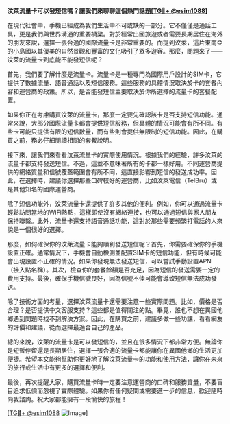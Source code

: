 **汶萊流量卡可以發短信嗎？讓我們來聊聊這個熱門話題[[TG💪+ @esim1088](https://t.me/s/esim1088)]**

在現代社會中，手機已經成為我們生活中不可或缺的一部分。它不僅僅是通話工具，更是我們與世界溝通的重要橋梁。對於經常出國旅遊或者需要長期居住在海外的朋友來說，選擇一張合適的國際流量卡是非常重要的。而提到汶萊，這片東南亞的小島國以其優美的自然景觀和豐富的文化吸引了眾多遊客。那麼，問題來了——汶萊的流量卡到底能不能發短信呢？

首先，我們要了解什麼是流量卡。流量卡是一種專門為國際用戶設計的SIM卡，它提供了數據流量、語音通話以及短信服務。這些服務的具體情況取決於卡的套餐內容和運營商的政策。所以，是否能發短信主要取決於你所選擇的流量卡的套餐配置。

如果你正在考慮購買汶萊的流量卡，那麼一定要先確認該卡是否支持短信功能。通常來說，大部分國際流量卡都會提供短信服務，但具體的情況可能會有所不同。有些卡可能只提供有限的短信數量，而有些則會提供無限制的短信功能。因此，在購買之前，務必仔細閱讀相關的套餐說明。

接下來，讓我們來看看汶萊流量卡的實際使用情況。根據我們的經驗，許多汶萊的流量卡都支持發送短信。不過，這並不意味著所有的卡都一樣好用。不同運營商提供的網絡質量和信號覆蓋範圍會有所不同，這直接影響到短信的發送成功率。因此，在選擇時，建議你選擇那些口碑較好的運營商，比如汶萊電信（TelBru）或是其他知名的國際運營商。

除了短信功能外，汶萊流量卡還提供了許多其他的便利。例如，你可以通過流量卡輕鬆訪問當地的WiFi熱點，這樣即使沒有網絡連接，也可以通過短信與家人朋友保持聯繫。此外，流量卡還支持語音通話功能，這對於那些需要頻繁打電話的人來說是一個很好的選擇。

那麼，如何確保你的汶萊流量卡能夠順利發送短信呢？首先，你需要確保你的手機設置正確。通常情況下，手機會自動檢測並配置SIM卡的短信功能，但有時候可能會出現設置不正確的情況。如果你發現無法發送短信，可以嘗試手動設置APN（接入點名稱）。其次，檢查你的套餐餘額是否充足，因為短信的發送需要一定的費用支持。最後，確保手機信號良好，因為信號不佳可能會導致短信無法成功發送。

除了技術方面的考量，選擇汶萊流量卡還需要注意一些實際問題。比如，價格是否合理？是否提供中文客服支持？這些都是值得關注的點。畢竟，誰也不想在異國他鄉遇到問題時找不到解決方案。因此，在購買之前，建議多做一些功課，看看網友的評價和建議，從而選擇最適合自己的產品。

總的來說，汶萊的流量卡是可以發短信的，並且在很多情況下都非常方便。無論你是短暫停留還是長期居住，選擇一張合適的流量卡都能讓你在異國他鄉的生活更加便捷。希望本文能夠幫助你更好地了解汶萊流量卡的功能和使用方法，讓你在未來的旅行或生活中有更多的選擇和便利。

最後，再次提醒大家，購買流量卡時一定要注意運營商的口碑和服務質量，不要盲目追求低價而忽視了實際體驗。如果你有任何疑問或需要進一步的信息，歡迎隨時向我諮詢。祝大家都能擁有一段愉快的旅程！

[[TG💪+ @esim1088](https://t.me/s/esim1088) ![Image](https://i.postimg.cc/4NQfJmqS/Snipaste-2025-05-13-00-14-12.png)]